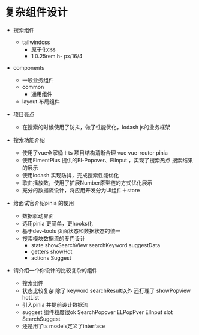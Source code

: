 # 复杂组件设计

- 搜索组件
   - tailwindcss 
      - 原子化css
      - 1  0.25rem 
         h-  px/16/4

- components
   - 一般业务组件
   - common
      - 通用组件
   - layout  布局组件 

- 项目亮点
   - 在搜索的时候使用了防抖，做了性能优化，lodash  js的业务框架

- 搜索功能介绍
   - 使用了vue全家桶＋ts  项目结构清晰合理   vue vue-router  pinia
   - 使用ElmentPlus 提供的El-Popover、ElInput ，实现了搜索热点 搜索结果的展示
   - 使用lodash 实现防抖，完成搜索性能优化
   - 歌曲播放数，使用了扩展Number原型链的方式优化展示
   - 充分的数据流设计，将应用开发分为UI组件＋store

- 给面试官介绍pinia 的使用
   - 数据驱动界面
   - 选用pinia 更简单，更hooks化
   - 基于dev-tools 页面状态和数据状态的统一
   - 搜索模块数据流的专门设计
      - state showSearchView  searchKeyword suggestData
      - getters  showHot
      - actions  Suggest

- 请介绍一个你设计的比较复杂的组件
   - 搜索组件
   - 状态比较复杂
      除了 keyword searchResult以外
      还打理了 showPopview hotList
   - 引入pinia 并提前设计数据流
   - suggest 组件粒度很ok
      SearchPopover
         ELPopPver
            ElInput  slot
            SearchSuggest
   - 还是用了ts models定义了interface